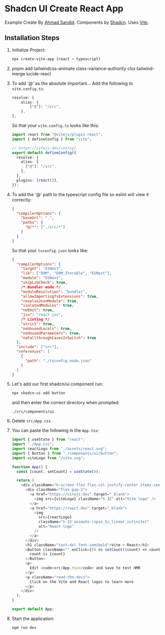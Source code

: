 # Shadcn UI Create React App

Example Create By [Ahmad Sandid](https://github.com/ahmad1702). Components by [Shadcn](https://ui.shadcn.com/). Uses [Vite](https://vitejs.dev/).

## Installation Steps
1. Initialize Project:
   ```bash
   npx create-vite-app (react > typescript)
   ```
2. pnpm add tailwindcss-animate class-variance-authority clsx tailwind-merge lucide-react
3. To add '@' as the absolute important... Add the following to `vite.config.ts`:

   ```typescript
   resolve: {
       alias: {
           ["@"]: "/src",
       },
   },
   ```

   So that your `vite.config.ts` looks like this:

   ```typescript
   import react from "@vitejs/plugin-react";
   import { defineConfig } from "vite";

   // https://vitejs.dev/config/
   export default defineConfig({
     resolve: {
       alias: {
         ["@"]: "/src",
       },
     },
     plugins: [react()],
   });
   ```

4. To add the '@' path to the typescript config file so eslint will view it correctly:

   ```json
   {
     "compilerOptions": {
       "baseUrl": ".",
       "paths": {
         "@/*": ["./src/*"]
       }
     }
   }
   ```

   So that your `tsconfig.json` looks like:

   ```json
   {
     "compilerOptions": {
       "target": "ESNext",
       "lib": ["DOM", "DOM.Iterable", "ESNext"],
       "module": "ESNext",
       "skipLibCheck": true,
       /* Bundler mode */
       "moduleResolution": "bundler",
       "allowImportingTsExtensions": true,
       "resolveJsonModule": true,
       "isolatedModules": true,
       "noEmit": true,
       "jsx": "react-jsx",
       /* Linting */
       "strict": true,
       "noUnusedLocals": true,
       "noUnusedParameters": true,
       "noFallthroughCasesInSwitch": true
     },
     "include": ["src"],
     "references": [
       {
         "path": "./tsconfig.node.json"
       }
     ]
   }
   ```

5. Let's add our first shadcn/ui component run:
   ```bash
   npx shadcn-ui add button
   ```
   and then enter the correct directory when prompted:
   ```
   ./src/components/ui
   ```
6. Delete `src/App.css`

7. You can paste the following in the `App.tsx`:

   ```typescript
   import { useState } from "react";
   import "./App.css";
   import reactLogo from "./assets/react.svg";
   import { Button } from "./components/ui/button";
   import viteLogo from "/vite.svg";

   function App() {
     const [count, setCount] = useState(0);

     return (
       <div className="h-screen flex flex-col justify-center items-center gap-4 bg-background text-foreground">
         <div className="flex gap-2">
           <a href="https://vitejs.dev" target="_blank">
             <img src={viteLogo} className="h-32" alt="Vite logo" />
           </a>
           <a href="https://react.dev" target="_blank">
             <img
               src={reactLogo}
               className="h-32 animate-[spin_5s_linear_infinite]"
               alt="React logo"
             />
           </a>
         </div>
         <h1 className="text-4xl font-semibold">Vite + React</h1>
         <Button className="" onClick={() => setCount((count) => count + 1)}>
           count is {count}
         </Button>
         <p>
           Edit <code>src/App.tsx</code> and save to test HMR
         </p>
         <p className="read-the-docs">
           Click on the Vite and React logos to learn more
         </p>
       </div>
     );
   }

   export default App;
   ```

8. Start the application:
   ```bash
   npm run dev
   ```
